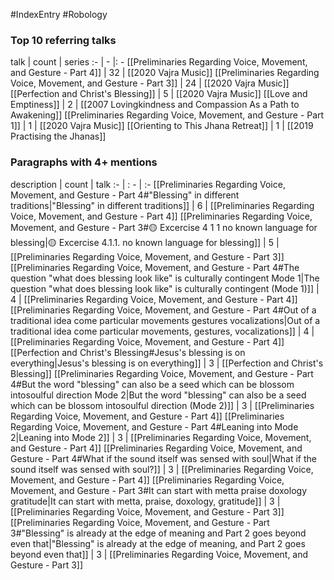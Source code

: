 #IndexEntry #Robology

### Top 10 referring talks
talk | count | series
:- | - |: -
[[Preliminaries Regarding Voice, Movement, and Gesture - Part 4]] | 32 | [[2020 Vajra Music]]
[[Preliminaries Regarding Voice, Movement, and Gesture - Part 3]] | 24 | [[2020 Vajra Music]]
[[Perfection and Christ's Blessing]] | 5 | [[2020 Vajra Music]]
[[Love and Emptiness]] | 2 | [[2007 Lovingkindness and Compassion As a Path to Awakening]]
[[Preliminaries Regarding Voice, Movement, and Gesture - Part 1]] | 1 | [[2020 Vajra Music]]
[[Orienting to This Jhana Retreat]] | 1 | [[2019 Practising the Jhanas]]

### Paragraphs with 4+ mentions
description | count | talk
:- | : - | :-
[[Preliminaries Regarding Voice, Movement, and Gesture - Part 4#"Blessing" in different traditions\|"Blessing" in different traditions]] | 6 | [[Preliminaries Regarding Voice, Movement, and Gesture - Part 4]]
[[Preliminaries Regarding Voice, Movement, and Gesture - Part 3#🟡 Excercise 4 1 1 no known language for blessing\|🟡 Excercise 4.1.1. no known language for blessing]] | 5 | [[Preliminaries Regarding Voice, Movement, and Gesture - Part 3]]
[[Preliminaries Regarding Voice, Movement, and Gesture - Part 4#The question "what does blessing look like" is culturally contingent Mode 1\|The question "what does blessing look like" is culturally contingent (Mode 1)]] | 4 | [[Preliminaries Regarding Voice, Movement, and Gesture - Part 4]]
[[Preliminaries Regarding Voice, Movement, and Gesture - Part 4#Out of a traditional idea come particular movements gestures vocalizations\|Out of a traditional idea come particular movements, gestures, vocalizations]] | 4 | [[Preliminaries Regarding Voice, Movement, and Gesture - Part 4]]
[[Perfection and Christ's Blessing#Jesus's blessing is on everything\|Jesus's blessing is on everything]] | 3 | [[Perfection and Christ's Blessing]]
[[Preliminaries Regarding Voice, Movement, and Gesture - Part 4#But the word "blessing" can also be a seed which can be blossom intosoulful direction Mode 2\|But the word "blessing" can also be a seed which can be blossom intosoulful direction (Mode 2)]] | 3 | [[Preliminaries Regarding Voice, Movement, and Gesture - Part 4]]
[[Preliminaries Regarding Voice, Movement, and Gesture - Part 4#Leaning into Mode 2\|Leaning into Mode 2]] | 3 | [[Preliminaries Regarding Voice, Movement, and Gesture - Part 4]]
[[Preliminaries Regarding Voice, Movement, and Gesture - Part 4#What if the sound itself was sensed with soul\|What if the sound itself was sensed with soul?]] | 3 | [[Preliminaries Regarding Voice, Movement, and Gesture - Part 4]]
[[Preliminaries Regarding Voice, Movement, and Gesture - Part 3#It can start with metta praise doxology gratitude\|It can start with metta, praise, doxology, gratitude]] | 3 | [[Preliminaries Regarding Voice, Movement, and Gesture - Part 3]]
[[Preliminaries Regarding Voice, Movement, and Gesture - Part 3#"Blessing" is already at the edge of meaning and Part 2 goes beyond even that\|"Blessing" is already at the edge of meaning, and Part 2 goes beyond even that]] | 3 | [[Preliminaries Regarding Voice, Movement, and Gesture - Part 3]]

